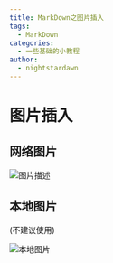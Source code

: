 ```yaml
---
title: MarkDown之图片插入
tags:
  - MarkDown
categories:
  - 一些基础的小教程
author:
  - nightstardawn
---
```


# 图片插入

## 网络图片

![图片描述](https://img.moegirl.org.cn/common/thumb/e/e4/%E4%BC%8A%E8%95%BE%E5%A8%9C%EF%BC%88%E9%AD%94%E5%A5%B3%E4%B9%8B%E6%97%85%EF%BC%891.png/300px-%E4%BC%8A%E8%95%BE%E5%A8%9C%EF%BC%88%E9%AD%94%E5%A5%B3%E4%B9%8B%E6%97%85%EF%BC%891.png)

## 本地图片

(不建议使用)

![本地图片](D:\my\picture\2022_1011_193252.png)
